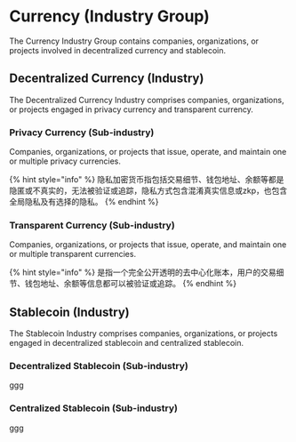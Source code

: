 # Currency (Industry Group)

The Currency Industry Group contains companies, organizations, or projects involved in decentralized currency and stablecoin.



## Decentralized Currency (Industry)

The Decentralized Currency Industry comprises companies, organizations, or projects engaged in privacy currency and transparent currency.

### Privacy Currency (Sub-industry)

Companies, organizations, or projects that issue, operate, and maintain one or multiple privacy currencies.

{% hint style="info" %}
&#x20;隐私加密货币指包括交易细节、钱包地址、余额等都是隐匿或不真实的，无法被验证或追踪，隐私方式包含混淆真实信息或zkp，也包含全局隐私及有选择的隐私。
{% endhint %}

### Transparent Currency (Sub-industry)

Companies, organizations, or projects that issue, operate, and maintain one or multiple transparent currencies.

{% hint style="info" %}
是指一个完全公开透明的去中心化账本，用户的交易细节、钱包地址、余额等信息都可以被验证或追踪。
{% endhint %}



## Stablecoin (Industry)

The Stablecoin Industry comprises companies, organizations, or projects engaged in decentralized stablecoin and centralized stablecoin.

### Decentralized Stablecoin (Sub-industry)

ggg

### Centralized Stablecoin (Sub-industry)

ggg
